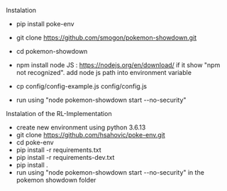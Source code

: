Instalation
- pip install poke-env
- git clone https://github.com/smogon/pokemon-showdown.git
- cd pokemon-showdown
- npm install
node JS : https://nodejs.org/en/download/
if it show "npm not recognized". add node js path into environment variable

- cp config/config-example.js config/config.js
- run using "node pokemon-showdown start --no-security"


Instalation of the RL-Implementation
- create new environment using python 3.6.13
- git clone https://github.com/hsahovic/poke-env.git
- cd poke-env
- pip install -r requirements.txt
- pip install -r requirements-dev.txt
- pip install .
- run using "node pokemon-showdown start --no-security" in the pokemon showdown folder

